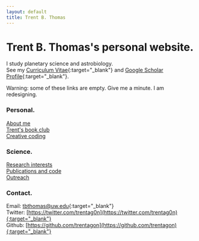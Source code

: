 ```yaml
---
layout: default
title: Trent B. Thomas
---
```

# Trent B. Thomas's personal website.

I study planetary science and astrobiology. \
See my [Curriculum Vitae](assets/tthomas_cv.pdf){:target="_blank"}
and [Google Scholar Profile](https://scholar.google.com/citations?user=e_IjiKcAAAAJ&hl=en&authuser=1){:target="_blank"}.

Warning: some of these links are empty. Give me a minute. I am redesigning.

### Personal.

[About me](/pages/about.md) \
[Trent's book club](/pages/trents_book_club.md) \
[Creative coding](/pages/creative_coding.md)

### Science.

[Research interests](/pages/research_interests.md) \
[Publications and code](/pages/publications_and_code.md) \
[Outreach](/pages/outreach.md)

### Contact.

Email: [tbthomas@uw.edu](mailto:tbthomas@uw.edu){:target="_blank"} \
Twitter: [https://twitter.com/trentag0n](https://twitter.com/trentag0n){:target="_blank"} \
Github: [https://github.com/trentagon](https://github.com/trentagon){:target="_blank"}
